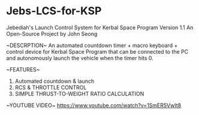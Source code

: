 # Jebs-LCS-for-KSP
   Jebediah's Launch Control System for Kerbal Space Program
   Version 1.1
   An Open-Source Project by John Seong

~DESCRPTION~
An automated countdown timer + macro keyboard + control device for Kerbal Space Program that can be connected to the PC and autonomously launch the vehicle when the timer hits 0.

~FEATURES~
1. Automated countdown & launch
2. RCS & THROTTLE CONTROL
3. SIMPLE THRUST-TO-WEIGHT RATIO CALCULATION

~YOUTUBE VIDEO~
https://www.youtube.com/watch?v=1SmER5VwIt8
